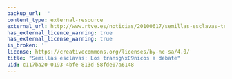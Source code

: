 ```yaml
---
backup_url: ''
content_type: external-resource
external_url: http://www.rtve.es/noticias/20100617/semillas-esclavas-transgenicos-debate/336016.shtml
has_external_licence_warning: true
has_external_license_warning: true
is_broken: ''
license: https://creativecommons.org/licenses/by-nc-sa/4.0/
title: "Semillas esclavas: Los transg\xE9nicos a debate"
uid: c117ba20-0193-4bfe-813d-58fde07a6148
---
```

